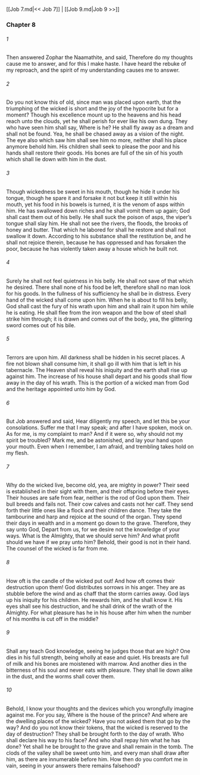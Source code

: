 [[Job 7.md|<< Job 7]]  |  [[Job 9.md|Job 9 >>]]

### Chapter 8
###### 1
Then answered Zophar the Naamathite, and said, Therefore do my thoughts cause me to answer, and for this I make haste. I have heard the rebuke of my reproach, and the spirit of my understanding causes me to answer.

###### 2
Do you not know this of old, since man was placed upon earth, that the triumphing of the wicked is short and the joy of the hypocrite but for a moment? Though his excellence mount up to the heavens and his head reach unto the clouds, yet he shall perish for ever like his own dung. They who have seen him shall say, Where is he? He shall fly away as a dream and shall not be found. Yea, he shall be chased away as a vision of the night. The eye also which saw him shall see him no more, neither shall his place anymore behold him. His children shall seek to please the poor and his hands shall restore their goods. His bones are full of the sin of his youth which shall lie down with him in the dust.

###### 3
Though wickedness be sweet in his mouth, though he hide it under his tongue, though he spare it and forsake it not but keep it still within his mouth, yet his food in his bowels is turned, it is the venom of asps within him. He has swallowed down riches and he shall vomit them up again; God shall cast them out of his belly. He shall suck the poison of asps, the viper’s tongue shall slay him. He shall not see the rivers, the floods, the brooks of honey and butter. That which he labored for shall he restore and shall not swallow it down. According to his substance shall the restitution be, and he shall not rejoice therein, because he has oppressed and has forsaken the poor, because he has violently taken away a house which he built not.

###### 4
Surely he shall not feel quietness in his belly. He shall not save of that which he desired. There shall none of his food be left, therefore shall no man look for his goods. In the fullness of his sufficiency he shall be in distress. Every hand of the wicked shall come upon him. When he is about to fill his belly, God shall cast the fury of his wrath upon him and shall rain it upon him while he is eating. He shall flee from the iron weapon and the bow of steel shall strike him through; it is drawn and comes out of the body, yea, the glittering sword comes out of his bile.

###### 5
Terrors are upon him. All darkness shall be hidden in his secret places. A fire not blown shall consume him, it shall go ill with him that is left in his tabernacle. The Heaven shall reveal his iniquity and the earth shall rise up against him. The increase of his house shall depart and his goods shall flow away in the day of his wrath. This is the portion of a wicked man from God and the heritage appointed unto him by God.

###### 6
But Job answered and said, Hear diligently my speech, and let this be your consolations. Suffer me that I may speak; and after I have spoken, mock on. As for me, is my complaint to man? And if it were so, why should not my spirit be troubled? Mark me, and be astonished, and lay your hand upon your mouth. Even when I remember, I am afraid, and trembling takes hold on my flesh.

###### 7
Why do the wicked live, become old, yea, are mighty in power? Their seed is established in their sight with them, and their offspring before their eyes. Their houses are safe from fear, neither is the rod of God upon them. Their bull breeds and fails not. Their cow calves and casts not her calf. They send forth their little ones like a flock and their children dance. They take the tambourine and harp and rejoice at the sound of the organ. They spend their days in wealth and in a moment go down to the grave. Therefore, they say unto God, Depart from us, for we desire not the knowledge of your ways. What is the Almighty, that we should serve him? And what profit should we have if we pray unto him? Behold, their good is not in their hand. The counsel of the wicked is far from me.

###### 8
How oft is the candle of the wicked put out! And how oft comes their destruction upon them! God distributes sorrows in his anger. They are as stubble before the wind and as chaff that the storm carries away. God lays up his iniquity for his children. He rewards him, and he shall know it. His eyes shall see his destruction, and he shall drink of the wrath of the Almighty. For what pleasure has he in his house after him when the number of his months is cut off in the middle?

###### 9
Shall any teach God knowledge, seeing he judges those that are high? One dies in his full strength, being wholly at ease and quiet. His breasts are full of milk and his bones are moistened with marrow. And another dies in the bitterness of his soul and never eats with pleasure. They shall lie down alike in the dust, and the worms shall cover them.

###### 10
Behold, I know your thoughts and the devices which you wrongfully imagine against me. For you say, Where is the house of the prince? And where are the dwelling places of the wicked? Have you not asked them that go by the way? And do you not know their tokens, that the wicked is reserved to the day of destruction? They shall be brought forth to the day of wrath. Who shall declare his way to his face? And who shall repay him what he has done? Yet shall he be brought to the grave and shall remain in the tomb. The clods of the valley shall be sweet unto him, and every man shall draw after him, as there are innumerable before him. How then do you comfort me in vain, seeing in your answers there remains falsehood?
